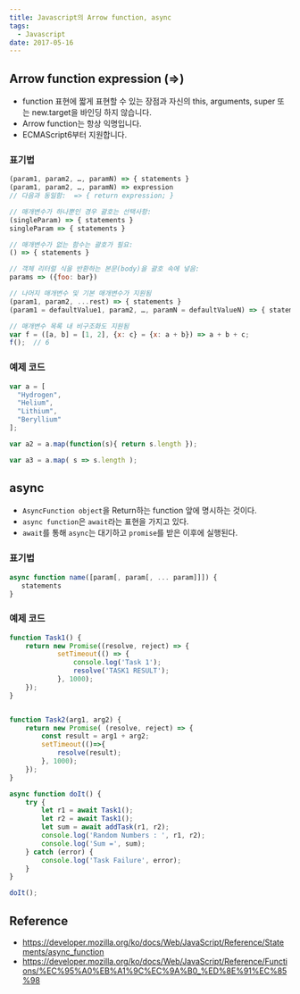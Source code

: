 ```yaml
---
title: Javascript의 Arrow function, async
tags:
  - Javascript
date: 2017-05-16
---
```


## Arrow function expression (=>)
- function 표현에 짧게 표현할 수 있는 장점과 자신의 this, arguments, super 또는 new.target을 바인딩 하지 않습니다.
- Arrow function는 항상 익명입니다.
- ECMAScript6부터 지원합니다.

### 표기법

``` javascript
(param1, param2, …, paramN) => { statements }
(param1, param2, …, paramN) => expression
// 다음과 동일함:  => { return expression; }

// 매개변수가 하나뿐인 경우 괄호는 선택사항:
(singleParam) => { statements }
singleParam => { statements }

// 매개변수가 없는 함수는 괄호가 필요:
() => { statements }

// 객체 리터럴 식을 반환하는 본문(body)을 괄호 속에 넣음:
params => ({foo: bar})

// 나머지 매개변수 및 기본 매개변수가 지원됨
(param1, param2, ...rest) => { statements }
(param1 = defaultValue1, param2, …, paramN = defaultValueN) => { statements }

// 매개변수 목록 내 비구조화도 지원됨
var f = ([a, b] = [1, 2], {x: c} = {x: a + b}) => a + b + c;
f();  // 6
```

### 예제 코드

``` javascript
var a = [
  "Hydrogen",
  "Helium",
  "Lithium",
  "Beryl­lium"
];

var a2 = a.map(function(s){ return s.length });

var a3 = a.map( s => s.length );
```

## async
- `AsyncFunction object`을 Return하는 function 앞에 명시하는 것이다.
- `async function`은 `await`라는 표현을 가지고 있다.
- `await`를 통해 `async`는 대기하고 `promise`를 받은 이후에 실행된다.

### 표기법

``` javascript
async function name([param[, param[, ... param]]]) {
   statements
}
```

### 예제 코드

``` javascript
function Task1() {
    return new Promise((resolve, reject) => {
            setTimeout(() => {
                console.log('Task 1');
                resolve('TASK1 RESULT');
            }, 1000);
    });
}


function Task2(arg1, arg2) {
    return new Promise( (resolve, reject) => {
        const result = arg1 + arg2;
        setTimeout(()=>{
            resolve(result);
        }, 1000);
    });
}

async function doIt() {
    try {
        let r1 = await Task1();
        let r2 = await Task1();
        let sum = await addTask(r1, r2);
        console.log('Random Numbers : ', r1, r2);
        console.log('Sum =', sum);
    } catch (error) {
        console.log('Task Failure', error);
    }
}

doIt();
```


## Reference
- <https://developer.mozilla.org/ko/docs/Web/JavaScript/Reference/Statements/async_function>
- <https://developer.mozilla.org/ko/docs/Web/JavaScript/Reference/Functions/%EC%95%A0%EB%A1%9C%EC%9A%B0_%ED%8E%91%EC%85%98>
